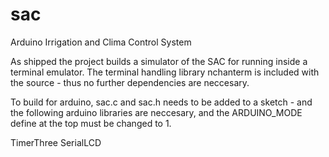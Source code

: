sac
===

Arduino Irrigation and Clima Control System

As shipped the project builds a simulator of the SAC for running inside a
terminal emulator. The terminal handling library nchanterm is included with
the source - thus no further dependencies are neccesary.

To build for arduino, sac.c and sac.h needs to be added to a sketch - and the
following arduino libraries are neccesary, and the ARDUINO_MODE define at the
top must be changed to 1.

TimerThree
SerialLCD
